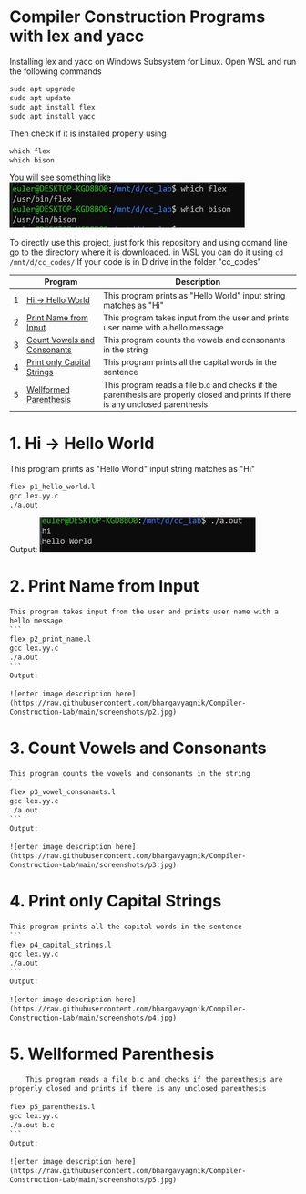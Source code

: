 # Compiler Construction Programs with lex and yacc

Installing lex and yacc on Windows Subsystem for Linux.
Open WSL and run the following commands 

    sudo apt upgrade
    sudo apt update
    sudo apt install flex
    sudo apt install yacc

Then check if it is installed properly
using

    which flex
    which bison

You will see something like
![enter image description here](https://raw.githubusercontent.com/bhargavyagnik/Compiler-Construction-Lab/main/screenshots/which.jpg)

To directly use this project, just fork this repository and using comand line go to the directory where it is downloaded.
in WSL you can do it using `cd /mnt/d/cc_codes/` 
If your code is in D drive in the folder "cc_codes"

| |  Program  | Description |
|--|--|--|
| 1 | [Hi -> Hello World](#1.-Hi-->-Hello-World) | This program prints as "Hello World" input string matches as "Hi" 
| 2 | [Print Name from Input](#2.-Print-Name-from-Input) | This program takes input from the user and prints user name with a hello message |
| 3 | [Count Vowels and Consonants](#3.-Count-Vowels-and-Consonants) | This program counts the vowels and consonants in the string |
| 4 | [Print only Capital Strings](#4.-Print-only-Capital-Strings) | This program prints all the capital words in the sentence |
| 5 | [Wellformed Parenthesis](#5.-Wellformed-Parenthesis) | This program reads a file b.c and checks if the parenthesis are properly closed and prints if there is any unclosed parenthesis  |

# 1. Hi -> Hello World
This program prints as "Hello World" input string matches as "Hi"
```
flex p1_hello_world.l
gcc lex.yy.c
./a.out
```
Output: 
![enter image description here](https://raw.githubusercontent.com/bhargavyagnik/Compiler-Construction-Lab/main/screenshots/p1.jpg)

# 2. Print Name from Input
	This program takes input from the user and prints user name with a hello message
	```
	flex p2_print_name.l
	gcc lex.yy.c
	./a.out
	```
	Output:
	
	![enter image description here](https://raw.githubusercontent.com/bhargavyagnik/Compiler-Construction-Lab/main/screenshots/p2.jpg)

# 3. Count Vowels and Consonants
	This program counts the vowels and consonants in the string 
	```
	flex p3_vowel_consonants.l
	gcc lex.yy.c
	./a.out
	```
	Output:
	
	![enter image description here](https://raw.githubusercontent.com/bhargavyagnik/Compiler-Construction-Lab/main/screenshots/p3.jpg)
# 4. Print only Capital Strings
	This program prints all the capital words in the sentence
	```
	flex p4_capital_strings.l
	gcc lex.yy.c
	./a.out 
	```
	Output:
	
	![enter image description here](https://raw.githubusercontent.com/bhargavyagnik/Compiler-Construction-Lab/main/screenshots/p4.jpg)
# 5. Wellformed Parenthesis
		This program reads a file b.c and checks if the parenthesis are properly closed and prints if there is any unclosed parenthesis 
	```
	flex p5_parenthesis.l
	gcc lex.yy.c
	./a.out b.c
	```
	Output:
	
	![enter image description here](https://raw.githubusercontent.com/bhargavyagnik/Compiler-Construction-Lab/main/screenshots/p5.jpg)